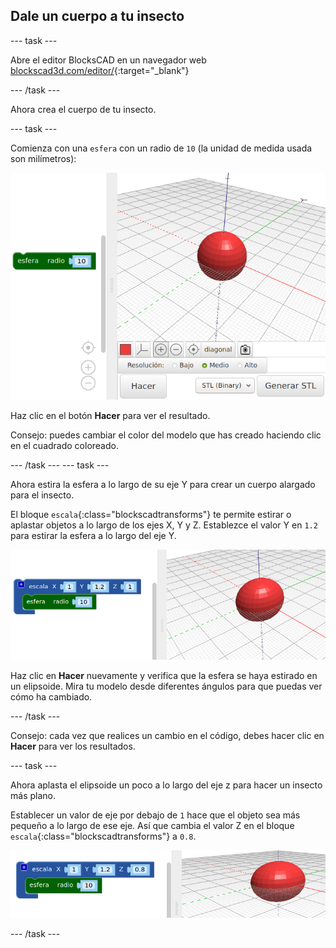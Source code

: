 ## Dale un cuerpo a tu insecto

--- task ---

Abre el editor BlocksCAD en un navegador web [blockscad3d.com/editor/](https://www.blockscad3d.com/editor/){:target="_blank"}

--- /task ---

Ahora crea el cuerpo de tu insecto.

--- task ---

Comienza con una `esfera` con un radio de `10` (la unidad de medida usada son milímetros):

![captura de pantalla](images/bug-body-sphere.png)

Haz clic en el botón **Hacer** para ver el resultado.

Consejo: puedes cambiar el color del modelo que has creado haciendo clic en el cuadrado coloreado.

--- /task --- --- task ---

Ahora estira la esfera a lo largo de su eje Y para crear un cuerpo alargado para el insecto.

El bloque `escala`{:class="blockscadtransforms"} te permite estirar o aplastar objetos a lo largo de los ejes X, Y y Z. Establezce el valor Y en `1.2` para estirar la esfera a lo largo del eje Y.

![captura de pantalla](images/bug-body-y.png)

Haz clic en **Hacer** nuevamente y verifica que la esfera se haya estirado en un elipsoide. Mira tu modelo desde diferentes ángulos para que puedas ver cómo ha cambiado.

--- /task ---

Consejo: cada vez que realices un cambio en el código, debes hacer clic en **Hacer** para ver los resultados.

--- task ---

Ahora aplasta el elipsoide un poco a lo largo del eje z para hacer un insecto más plano.

Establecer un valor de eje por debajo de `1` hace que el objeto sea más pequeño a lo largo de ese eje. Así que cambia el valor Z en el bloque `escala`{:class="blockscadtransforms"} a `0.8`.

![captura de pantalla](images/bug-body-z.png)

--- /task ---




